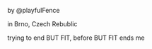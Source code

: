 by @playfulFence

in Brno, Czech Rebublic

trying to end BUT FIT, before BUT FIT ends me

<!---
playfulFence/playfulFence is a ✨ special ✨ repository because its `README.md` (this file) appears on your GitHub profile.
You can click the Preview link to take a look at your changes.
--->

